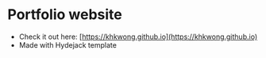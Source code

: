 # Portfolio website
- Check it out here: [https://khkwong.github.io](https://khkwong.github.io)
- Made with Hydejack template
